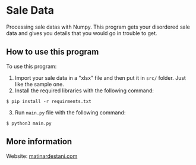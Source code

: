 # Sale Data
Processing sale datas with Numpy.
This program gets your disordered sale data and gives you details that you would go in trouble to get.

## How to use this program
To use this program:
1. Import your sale data in a "xlsx" file and then put it in ```src/``` folder. Just like the sample one.
2. Install the required libraries with the following command:
 ```
 $ pip install -r requirments.txt
 ```
3. Run ```main.py``` file with the following command:
```
$ python3 main.py
```

## More information
Website: [matinardestani.com](https://matinardestani.com)
